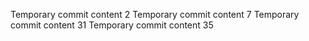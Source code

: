 Temporary commit content 2
Temporary commit content 7
Temporary commit content 31
Temporary commit content 35
